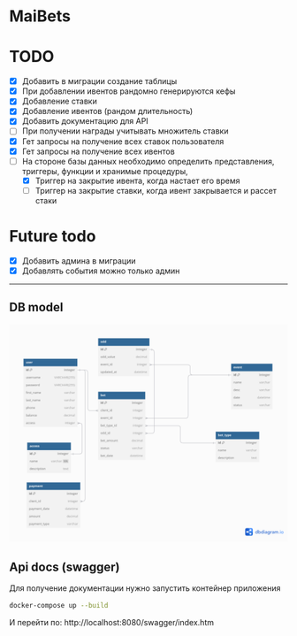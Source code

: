 # MaiBets

# TODO
- [x] Добавить в миграции создание таблицы
- [x] При добавлении ивентов рандомно генерируются кефы
- [x] Добавление ставки
- [x] Добавление ивентов (рандом длительность)
- [x] Добавить документацию для API
- [ ] При получении награды учитывать множитель ставки
- [x] Гет запросы на получение всех ставок пользователя
- [x] Гет запросы на получение всех ивентов
- [ ] На стороне базы данных необходимо определить представления, триггеры, функции и хранимые процедуры,
    - [x] Триггер на закрытие ивента, когда настает его время
    - [ ] Триггер на закрытие ставки, когда ивент закрывается и рассет стаки
# Future todo
- [x] Добавить админа в миграции
- [x] Добавлять события можно только админ

---

## DB model
![dbmodel.png](docs/dbmodel.png)

## Api docs (swagger)

Для получение документации нужно запустить контейнер приложения
```bash
docker-compose up --build
```
И перейти по: http://localhost:8080/swagger/index.htm